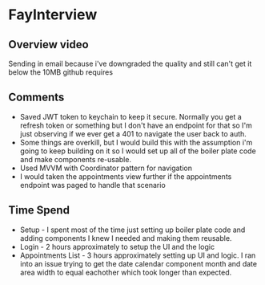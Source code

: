 # FayInterview

## Overview video
Sending in email because i've downgraded the quality and still can't get it below the 10MB github requires

## Comments
- Saved JWT token to keychain to keep it secure. Normally you get a refresh token or something but I don't have an endpoint for that so I'm just observing if we ever get a 401 to navigate the user back to auth.
- Some things are overkill, but I would build this with the assumption i'm going to keep building on it so I would set up all of the boiler plate code and make components re-usable.
- Used MVVM with Coordinator pattern for navigation
- I would taken the appointments view further if the appointments endpoint was paged to handle that scenario

## Time Spend
- Setup - I spent most of the time just setting up boiler plate code and adding components I knew I needed and making them reusable. 
- Login - 2 hours approximately to setup the UI and the logic
- Appointments List - 3 hours approximately setting up UI and logic. I ran into an issue trying to get the date calendar component month and date area width to equal eachother which took longer than expected. 
